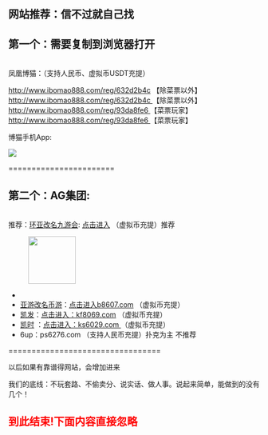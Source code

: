 <p><h2>网站推荐：信不过就自己找</h2></p>


<p><h2>第一个：需要复制到浏览器打开</h2><br>凤凰博猫：（支持人民币、虚拟币USDT充提）</p>



<p><a rel="noreferrer noopener" href="http://www.ibomao888.com/reg/632d2b4c" target="_blank">http://www.ibomao888.com/reg/632d2b4c</a> 【除菜票以外】<br><a rel="noreferrer noopener" href="http://www.ibomao888.com/reg/632d2b4c" target="_blank">http://www.ibomao888.com/reg/632d2b4c </a>【除菜票以外】<br><a rel="noreferrer noopener" href="http://www.ibomao888.com/reg/93da8fe6" target="_blank">http://www.ibomao888.com/reg/93da8fe6 </a>【菜票玩家】<br><a rel="noreferrer noopener" href="http://www.ibomao888.com/reg/93da8fe6" target="_blank">http://www.ibomao888.com/reg/93da8fe6 </a>【菜票玩家】</p>

博猫手机App:

<img src="https://i.loli.net/2021/03/05/4GkvQqFDaUT6xH7.jpg" >


<p>=======================</p>

<p><h2>第二个：AG集团:</h2><br>推荐：<a rel="noreferrer noopener" href="https://www.jy8836.com/register?rc=2657380" target="_blank">环亚改名九游会</a>: <a rel="noreferrer noopener" href="https://www.jy8836.com/register?rc=2657380" target="_blank">点击进入</a> （虚拟币充提）推荐</p>



<figure class="wp-block-image size-large is-resized"><img loading="lazy" src="https://www.ag2020.pw/wp-content/uploads/2020/10/9j.png" alt="" class="wp-image-9" width="95" height="95"/></figure>



<ul><li></li><li><a href="http://b8607.com" target="_blank" rel="noreferrer noopener">亚游改名币游</a>：<a rel="noreferrer noopener" href="http://b8607.com" target="_blank">点击进入b8607.com</a> （虚拟币充提）</li><li><a rel="noreferrer noopener" href="http://kf8069.com" data-type="URL" data-id="kf8069.com" target="_blank">凯发</a>：<a rel="noreferrer noopener" href="http://kf8069.com" target="_blank">点击进入：kf8069.com</a> （虚拟币充提）</li><li><a href="http://ks6029.com" data-type="URL" data-id="ks6029.com" target="_blank" rel="noreferrer noopener">凯时</a> ：<a rel="noreferrer noopener" href="http://ks6029.com" data-type="URL" data-id="ks6029.com" target="_blank">点击进入：ks6029.com </a>（虚拟币充提）</li><li> 6up：ps6276.com （支持人民币充提）扑克为主 不推荐</li></ul>



<p>=================================</p>







<p>以后如果有靠谱得网站，会增加进来</p>



<p>我们的底线：不玩套路、不偷卖分、说实话、做人事。说起来简单，能做到的没有几个！</p>

<h2><font color="red">到此结束!下面内容直接忽略</font></h2>

